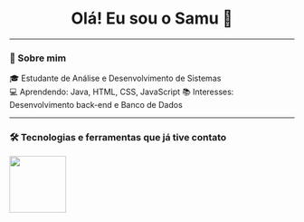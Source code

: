 <h1 align="center">Olá! Eu sou o Samu 👋</h1>

---

### 🚀 Sobre mim

🎓 Estudante de Análise e Desenvolvimento de Sistemas  
💻 Aprendendo: Java, HTML, CSS, JavaScript
📚 Interesses: Desenvolvimento back-end e Banco de Dados  

---

### 🛠️ Tecnologias e ferramentas que já tive contato

<img src="https://cdn.jsdelivr.net/gh/devicons/devicon@latest/icons/html5/html5-original.svg" width=100px/>

